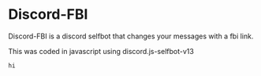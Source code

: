# Discord-FBI
Discord-FBI is a discord selfbot that changes your messages with a fbi link.

This was coded in javascript using discord.js-selfbot-v13

```hi```
